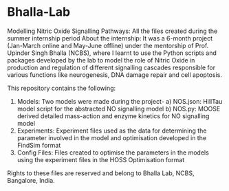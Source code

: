 # Bhalla-Lab
Modelling Nitric Oxide Signalling Pathways: All the files created during the summer internship period
About the internship: It was a 6-month project (Jan-March online and May-June offline) under the mentorship of Prof. Upinder Singh Bhalla (NCBS), where I learnt to use the Python scripts and packages developed by the lab to model the role of Nitric Oxide in production and regulation of different signalling cascades responsible for various functions like neurogenesis, DNA damage repair and cell apoptosis.

This repository contains the following:
1. Models: Two models were made during the project-
     a) NOS.json: HillTau model script for the abstracted NO signalling model
     b) NOS.py: MOOSE derived detailed mass-action and enzyme kinetics for NO signalling model
2. Experiments: Experiment files used as the data for determining the parameter involved in the model and optimisation developed in the FindSim format
3. Config Files: Files created to optimise the parameters in the models using the experiment files in the HOSS Optimisation format
   
Rights to these files are reserved and belong to Bhalla Lab, NCBS, Bangalore, India.
